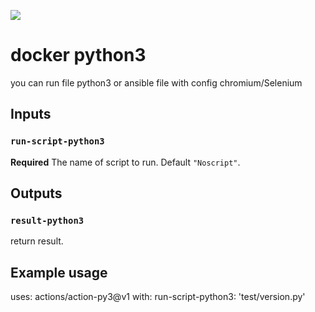 ![](https://github.com/PapouMarc/action-py3/workflows/Test%20Validation%20Action/badge.svg)


# docker python3

you can run file python3 or ansible file with config chromium/Selenium

## Inputs

### `run-script-python3`

**Required** The name of script to run. Default `"Noscript"`.

## Outputs

### `result-python3`

return result.

## Example usage

uses: actions/action-py3@v1
with:
  run-script-python3: 'test/version.py'
